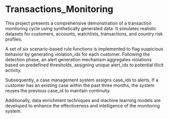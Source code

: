 # Transactions_Monitoring
This project presents a comprehensive demonstration of a transaction monitoring cycle using synthetically generated data. It simulates realistic datasets for customers, accounts, watchlists, transactions, and country risk profiles.

A set of six scenario-based rule functions is implemented to flag suspicious behavior by generating violation_ids for each customer. Following the detection phase, an alert generation mechanism aggregates violations based on predefined thresholds, assigning unique alert_ids to potential illicit activity.

Subsequently, a case management system assigns case_ids to alerts. If a customer has an existing case within the past three months, the system reuses the previous case_id to maintain continuity.

Additionally, data enrichment techniques and machine learning models are developed to enhance the effectiveness and intelligence of the monitoring system.
